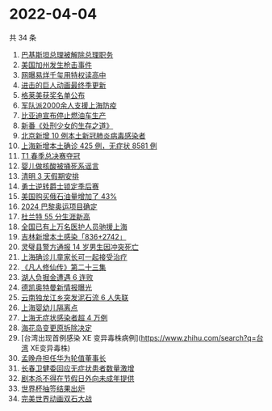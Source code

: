 # 2022-04-04

共 34 条

<!-- BEGIN ZHIHUSEARCH -->
<!-- 最后更新时间 Mon Apr 04 2022 20:17:33 GMT+0800 (China Standard Time) -->
1. [巴基斯坦总理被解除总理职务](https://www.zhihu.com/search?q=巴基斯坦)
1. [美国加州发生枪击事件](https://www.zhihu.com/search?q=加州枪击)
1. [网曝易烊千玺用特权读高中](https://www.zhihu.com/search?q=易烊千玺特权)
1. [进击的巨人动画最终季更新](https://www.zhihu.com/search?q=进击的巨人)
1. [格莱美获奖名单公布](https://www.zhihu.com/search?q=格莱美)
1. [军队派2000余人支援上海防疫](https://www.zhihu.com/search?q=军队驰援)
1. [比亚迪宣布停止燃油车生产](https://www.zhihu.com/search?q=比亚迪)
1. [新番《处刑少女的生存之道》](https://www.zhihu.com/search?q=处刑少女的生存之道)
1. [北京新增 10 例本土新冠肺炎病毒感染者](https://www.zhihu.com/search?q=北京疫情)
1. [上海新增本土确诊 425 例，无症状 8581 例](https://www.zhihu.com/search?q=上海新增)
1. [T1 春季总决赛夺冠](https://www.zhihu.com/search?q=t1)
1. [婴儿做核酸被捅死系谣言](https://www.zhihu.com/search?q=婴儿做核酸被捅死)
1. [清明 3 天假期安排](https://www.zhihu.com/search?q=清明假期)
1. [勇士逆转爵士锁定季后赛](https://www.zhihu.com/search?q=勇士)
1. [美国购买俄石油量增加了 43%](https://www.zhihu.com/search?q=美国购买俄石油量增加)
1. [2024 巴黎奥运项目确定](https://www.zhihu.com/search?q=巴黎奥运)
1. [杜兰特 55 分生涯新高](https://www.zhihu.com/search?q=杜兰特)
1. [全国已有上万名医护人员驰援上海](https://www.zhihu.com/search?q=驰援上海)
1. [吉林新增本土感染「836+2742」](https://www.zhihu.com/search?q=吉林新增)
1. [灵璧县警方通报 14 岁男生因冲突死亡](https://www.zhihu.com/search?q=灵璧渔沟中学事件)
1. [上海确诊儿童家长可一起接受治疗](https://www.zhihu.com/search?q=儿童家长一起接受治疗)
1. [《凡人修仙传》第二十三集](https://www.zhihu.com/search?q=凡人修仙传)
1. [湖人负掘金遭遇 6 连败](https://www.zhihu.com/search?q=湖人)
1. [德凯奥特曼新情报曝光](https://www.zhihu.com/search?q=德凯奥特曼)
1. [云南独龙江乡突发泥石流 6 人失联](https://www.zhihu.com/search?q=云南突发泥石流)
1. [上海婴幼儿隔离点](https://www.zhihu.com/search?q=婴幼儿隔离点)
1. [上海无症状感染者超 4 万例](https://www.zhihu.com/search?q=上海无症状患者)
1. [海花岛变更原拆除决定](https://www.zhihu.com/search?q=海花岛变更原拆除决定)
1. [台湾出现首例感染 XE 变异毒株病例](https://www.zhihu.com/search?q=台湾 XE变异毒株)
1. [孟晚舟担任华为轮值董事长](https://www.zhihu.com/search?q=孟晚舟担任华为轮值董事长)
1. [长春卫健委回应无症状患者数量激增](https://www.zhihu.com/search?q=长春卫健委回应)
1. [剧本杀不得在节假日外向未成年提供](https://www.zhihu.com/search?q=剧本杀不得在节假日外向未成年提供 )
1. [世界杯抽签结果出炉](https://www.zhihu.com/search?q=世界杯抽签)
1. [完美世界动画双石大战](https://www.zhihu.com/search?q=完美世界动画)
<!-- END ZHIHUSEARCH -->
